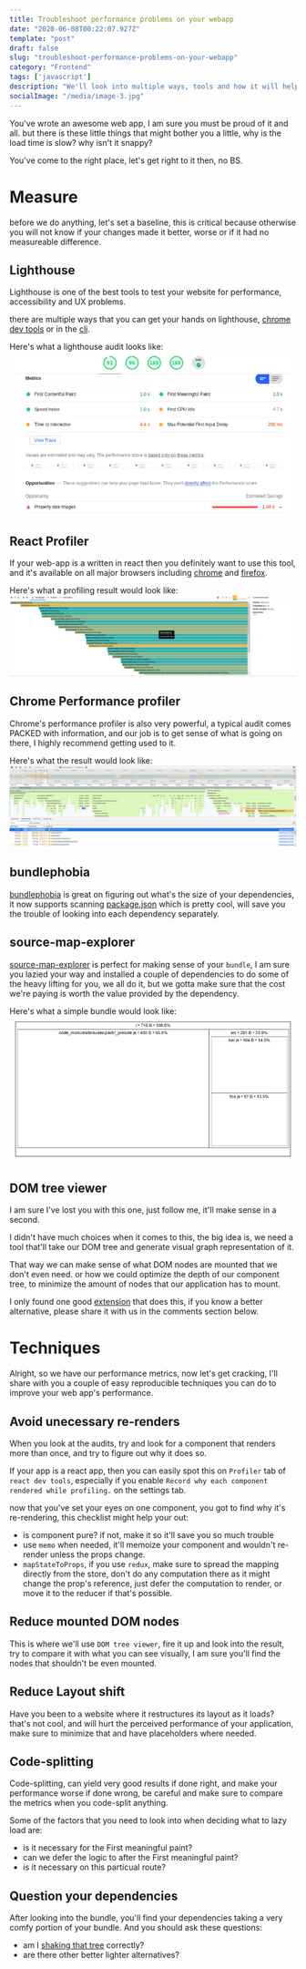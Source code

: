 ```yaml
---
title: Troubleshoot performance problems on your webapp
date: "2020-06-08T00:22:07.927Z"
template: "post"
draft: false
slug: "troubleshoot-performance-problems-on-your-webapp"
category: "Frontend"
tags: ['javascript']
description: "We'll look into multiple ways, tools and how it will help you make your web app faster!"
socialImage: "/media/image-3.jpg"
---
```


You've wrote an awesome web app, I am sure you must be proud of it and all. but there is these little things that might bother you a little, why is the load time is slow? why isn't it snappy?

You've come to the right place, let's get right to it then, no BS.

# Measure

before we do anything, let's set a baseline, this is critical because otherwise you will not know if your changes made it better, worse or if it had no measureable difference.

## Lighthouse

Lighthouse is one of the best tools to test your website for performance, accessibility and UX problems.

there are multiple ways that you can get your hands on lighthouse, [chrome dev tools](https://developers.google.com/web/tools/lighthouse#devtoolsasda) or in the [cli](https://developers.google.com/web/tools/lighthouse#cli).

Here's what a lighthouse audit looks like:
![blog lighthouse audit](/media/2020-06-08/blog-audit.jpg)

## React Profiler

If your web-app is a written in react then you definitely want to use this tool, and it's available on all major browsers including [chrome](https://chrome.google.com/webstore/detail/react-developer-tools/fmkadmapgofadopljbjfkapdkoienihi?hl=en) and [firefox](https://addons.mozilla.org/en-GB/firefox/addon/react-devtools/).

Here's what a profiling result would look like:
![blog react profiler audit](/media/2020-06-08/blog-react-audit.jpg)

## Chrome Performance profiler

Chrome's performance profiler is also very powerful, a typical audit comes PACKED with information, and our job is to get sense of what is going on there, I highly recommend getting used to it.

Here's what the result would look like:
![blog chrome performance audit](/media/2020-06-08/blog-chrome-performance-profiler.jpg)

## bundlephobia

[bundlephobia](https://bundlephobia.com/) is great on figuring out what's the size of your dependencies, it now supports scanning [package.json](https://bundlephobia.com/scan) which is pretty cool, will save you the trouble of looking into each dependency separately.

## source-map-explorer

[source-map-explorer](https://www.npmjs.com/package/source-map-explorer) is perfect for making sense of your `bundle`, I am sure you lazied your way and installed a couple of dependencies to do some of the heavy lifting for you, we all do it, but we gotta make sure that the cost we're paying is worth the value provided by the dependency.

Here's what a simple bundle would look like:
![source-map-explorer](/media/2020-06-08/source-map-explorer.jpg)

## DOM tree viewer

I am sure I've lost you with this one, just follow me, it'll make sense in a second.

I didn't have much choices when it comes to this, the big idea is, we need a tool that'll take our DOM tree and generate visual graph representation of it.

That way we can make sense of what DOM nodes are mounted that we don't even need. or how we could optimize the depth of our component tree, to minimize the amount of nodes that our application has to mount.

I only found one good [extension](https://chrome.google.com/webstore/detail/dom-node-tree-viewer/jbplakkefflidgnjhckoahendgekokfc?hl=en) that does this, if you know a better alternative, please share it with us in the comments section below.

# Techniques

Alright, so we have our performance metrics, now let's get cracking, I'll share with you a couple of easy reproducible techniques you can do to improve your web app's performance.

## Avoid unecessary re-renders

When you look at the audits, try and look for a component that renders more than once, and try to figure out why it does so.

If your app is a react app, then you can easily spot this on `Profiler` tab of `react dev tools`, especially if you enable `Record why each component rendered while profiling.` on the settings tab.

now that you've set your eyes on one component, you got to find why it's re-rendering, this checklist might help your out:
- is component pure? if not, make it so it'll save you so much trouble
- use `memo` when needed, it'll memoize your component and wouldn't re-render unless the props change.
- `mapStateToProps`, if you use `redux`, make sure to spread the mapping directly from the store, don't do any computation there as it might change the prop's reference, just defer the computation to render, or move it to the reducer if that's possible.

## Reduce mounted DOM nodes

This is where we'll use `DOM tree viewer`, fire it up and look into the result, try to compare it with what you can see visually, I am sure you'll find the nodes that shouldn't be even mounted.

## Reduce Layout shift

Have you been to a website where it restructures its layout as it loads? that's not cool, and will hurt the perceived performance of your application, make sure to minimize that and have placeholders where needed.

## Code-splitting

Code-splitting, can yield very good results if done right, and make your performance worse if done wrong, be careful and make sure to compare the metrics when you code-split anything.

Some of the factors that you need to look into when deciding what to lazy load are:
- is it necessary for the First meaningful paint?
- can we defer the logic to after the First meaningful paint?
- is it necessary on this particual route?

## Question your dependencies

After looking into the bundle, you'll find your dependencies taking a very comfy portion of your bundle.
And you should ask these questions:
- am I [shaking that tree](https://webpack.js.org/guides/tree-shaking/) correctly?
- are there other better lighter alternatives?
